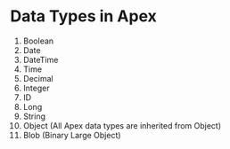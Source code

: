  #    Data Types in Apex

1. Boolean
2. Date 
3. DateTime
4. Time
5. Decimal
6. Integer
7. ID
8. Long
9. String
10. Object (All Apex data types are inherited from Object)
11. Blob (Binary Large Object)

